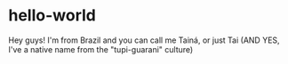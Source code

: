 # hello-world
Hey guys! I'm from Brazil and you can call me Tainá, or just Tai (AND YES, I've a native name from the "tupi-guarani" culture)
